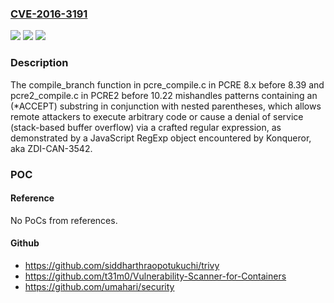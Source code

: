 ### [CVE-2016-3191](https://cve.mitre.org/cgi-bin/cvename.cgi?name=CVE-2016-3191)
![](https://img.shields.io/static/v1?label=Product&message=n%2Fa&color=blue)
![](https://img.shields.io/static/v1?label=Version&message=n%2Fa&color=blue)
![](https://img.shields.io/static/v1?label=Vulnerability&message=n%2Fa&color=brighgreen)

### Description

The compile_branch function in pcre_compile.c in PCRE 8.x before 8.39 and pcre2_compile.c in PCRE2 before 10.22 mishandles patterns containing an (*ACCEPT) substring in conjunction with nested parentheses, which allows remote attackers to execute arbitrary code or cause a denial of service (stack-based buffer overflow) via a crafted regular expression, as demonstrated by a JavaScript RegExp object encountered by Konqueror, aka ZDI-CAN-3542.

### POC

#### Reference
No PoCs from references.

#### Github
- https://github.com/siddharthraopotukuchi/trivy
- https://github.com/t31m0/Vulnerability-Scanner-for-Containers
- https://github.com/umahari/security


